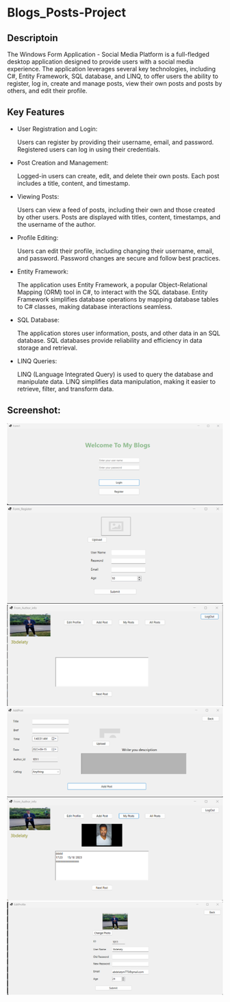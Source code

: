 ﻿# Blogs_Posts-Project
## Descriptoin
The Windows Form Application - Social Media Platform is a full-fledged desktop application designed to provide users with a social media experience. The application leverages several key technologies, including C#, Entity Framework, SQL database, and LINQ, to offer users the ability to register, log in, create and manage posts, view their own posts and posts by others, and edit their profile. 


## Key Features
* User Registration and Login:

  Users can register by providing their username, email, and password.
  Registered users can log in using their credentials.
* Post Creation and Management:

  Logged-in users can create, edit, and delete their own posts.
  Each post includes a title, content, and timestamp.
* Viewing Posts:

  Users can view a feed of posts, including their own and those created by other users.
  Posts are displayed with titles, content, timestamps, and the username of the author.
* Profile Editing:

  Users can edit their profile, including changing their username, email, and password.
  Password changes are secure and follow best practices.
* Entity Framework:

  The application uses Entity Framework, a popular Object-Relational Mapping (ORM) tool in C#, to interact with the SQL database.
  Entity Framework simplifies database operations by mapping database tables to C# classes, making database interactions seamless.
* SQL Database:

  The application stores user information, posts, and other data in an SQL database.
  SQL databases provide reliability and efficiency in data storage and retrieval.
* LINQ Queries:

  LINQ (Language Integrated Query) is used to query the database and manipulate data.
  LINQ simplifies data manipulation, making it easier to retrieve, filter, and transform data.

## Screenshot:
![Screenshot](1.png)
![Screenshot](2.png)
![Screenshot](3.png)
![Screenshot](4.png)
![Screenshot](5.png)
![Screenshot](6.png)


